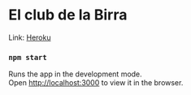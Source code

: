 # El club de la Birra
Link: [Heroku](https://beer-armando.herokuapp.com/) 



### `npm start`

Runs the app in the development mode.\
Open [http://localhost:3000](http://localhost:3000) to view it in the browser.


